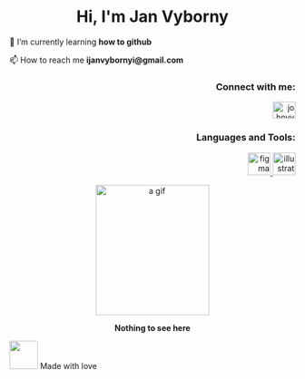 <html>
<body style="background-color:loightblue;">


<h1 align="center">Hi, I'm Jan Vyborny</h1>

<p>🌱 I’m currently learning <b> how to github </b> </p>

<p>📫 How to reach me <b> ijanvybornyi@gmail.com </b> </p>

<h3 align="right">Connect with me:</h3>
<p align="right">
<a href="https://instagram.com/johnvyborny_" target="blank"><img align="center" src="https://raw.githubusercontent.com/rahuldkjain/github-profile-readme-generator/master/src/images/icons/Social/instagram.svg" alt="johnvyborny_" height="30" width="40" /></a>
</p>

<h3 align="right">Languages and Tools:</h3>
<p align="right"> <a href="https://www.figma.com/" target="_blank" rel="noreferrer"> <img src="https://www.vectorlogo.zone/logos/figma/figma-icon.svg" alt="figma" width="40" height="40"/> </a> <a href="https://www.adobe.com/in/products/illustrator.html" target="_blank" rel="noreferrer"> <img src="https://www.vectorlogo.zone/logos/adobe_illustrator/adobe_illustrator-icon.svg" alt="illustrator" width="40" height="40"/> </a> </p>









<p align="center">
<img src="https://media4.giphy.com/media/H5C8CevNMbpBqNqFjl/giphy.gif?cid=ecf05e47x3g8a6nb5zagi22rfwf3euq23qwc0ux22tiuil4o&rid=giphy.gif&ct=g" alt="a gif" style="width:200px;height:230px;">

</p>
<p align="center">
     <b>Nothing to see here</b>
</p>





<img src="https://user-images.githubusercontent.com/116068259/196386753-2e596c0d-350d-4737-889d-021ebf3de668.jpg" 
     width="50" 
     height="50" /> Made with love

     
</body>
</html>
